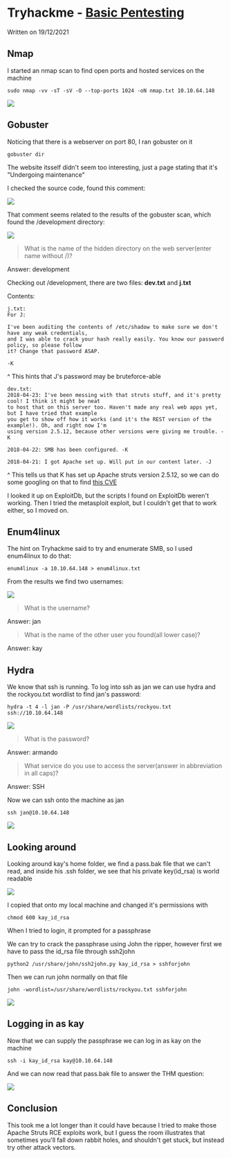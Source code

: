 
# Tryhackme - [Basic Pentesting](https://tryhackme.com/room/basicpentestingjt) 
Written on 19/12/2021



## Nmap 
I started an nmap scan to find open ports and hosted services on the machine
```
sudo nmap -vv -sT -sV -O --top-ports 1024 -oN nmap.txt 10.10.64.148
```

![](./images/baspt0.png)


## Gobuster
Noticing that there is a webserver on port 80, I ran gobuster on it 

```
gobuster dir
```

The website itsself didn't seem too interesting, just a page stating that it's "Undergoing maintenance"

I checked the source code, found this comment:

![](./images/baspt1.png)

That comment seems related to the results of the gobuster scan, which found the /development directory:

![](./images/baspt2.png)

> What is the name of the hidden directory on the web server(enter name without /)?

Answer: development

Checking out /development, there are two files: **dev.txt** and **j.txt**

Contents:
```
j.txt:
For J:

I've been auditing the contents of /etc/shadow to make sure we don't have any weak credentials,
and I was able to crack your hash really easily. You know our password policy, so please follow
it? Change that password ASAP.

-K
```
^ This hints that J's password may be bruteforce-able


```
dev.txt:
2018-04-23: I've been messing with that struts stuff, and it's pretty cool! I think it might be neat
to host that on this server too. Haven't made any real web apps yet, but I have tried that example
you get to show off how it works (and it's the REST version of the example!). Oh, and right now I'm 
using version 2.5.12, because other versions were giving me trouble. -K

2018-04-22: SMB has been configured. -K

2018-04-21: I got Apache set up. Will put in our content later. -J

```
^ This tells us that K has set up Apache struts version 2.5.12, so we can do some googling on that to find [this CVE](https://www.cvedetails.com/cve/CVE-2017-9805/) 

I looked it up on ExploitDb, but the scripts I found on ExploitDb weren't working. Then I tried the metasploit exploit, but I couldn't get that to work either, so I moved on.


## Enum4linux
The hint on Tryhackme said to try and enumerate SMB, so I used enum4linux to do that:

```
enum4linux -a 10.10.64.148 > enum4linux.txt
```

From the results we find two usernames:

![](./images/baspt4.png)


> What is the username?

Answer: jan

> What is the name of the other user you found(all lower case)?

Answer: kay


## Hydra

We know that ssh is running. To log into ssh as jan we can use hydra and the rockyou.txt wordlist to find jan's password:

```
hydra -t 4 -l jan -P /usr/share/wordlists/rockyou.txt ssh://10.10.64.148
```

![](./images/baspt5.png)

> What is the password?

Answer: armando

> What service do you use to access the server(answer in abbreviation in all caps)?

Answer: SSH

Now we can ssh onto the machine as jan

```
ssh jan@10.10.64.148
```

![](./images/baspt5.png)



## Looking around
Looking around kay's home folder, we find a pass.bak file that we can't read, and inside his .ssh folder, we see that his private key(id_rsa) is world readable

![](./images/baspt6.png)

I copied that onto my local machine and changed it's permissions with

```
chmod 600 kay_id_rsa
```

When I tried to login, it prompted for a passphrase

We can try to crack the passphrase using John the ripper, however first we have to pass the id_rsa file through ssh2john

```
python2 /usr/share/john/ssh2john.py kay_id_rsa > sshforjohn
```

Then we can run john normally on that file

```
john -wordlist=/usr/share/wordlists/rockyou.txt sshforjohn
```

![](./images/basspt7.png)


## Logging in as kay
Now that we can supply the passphrase we can log in as kay on the machine

```
ssh -i kay_id_rsa kay@10.10.64.148
```

And we can now read that pass.bak file to answer the THM question:

![](./images/basspt8.png)


## Conclusion
This took me a lot longer than it could have because I tried to make those Apache Struts RCE exploits work, but I guess the room illustrates that sometimes you'll fall down rabbit holes, and shouldn't get stuck, but instead try other attack vectors.
